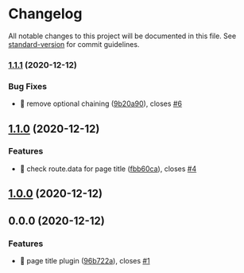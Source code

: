 # Changelog

All notable changes to this project will be documented in this file. See [standard-version](https://github.com/conventional-changelog/standard-version) for commit guidelines.

### [1.1.1](https://github.com/pjlamb12/scully-plugin-page-title/compare/v1.1.0...v1.1.1) (2020-12-12)


### Bug Fixes

* 🐛 remove optional chaining ([9b20a90](https://github.com/pjlamb12/scully-plugin-page-title/commit/9b20a90dc3f11469937b379783d74bc67b385abb)), closes [#6](https://github.com/pjlamb12/scully-plugin-page-title/issues/6)

## [1.1.0](https://github.com/pjlamb12/scully-plugin-page-title/compare/v1.0.0...v1.1.0) (2020-12-12)


### Features

* 🎸 check route.data for page title ([fbb60ca](https://github.com/pjlamb12/scully-plugin-page-title/commit/fbb60caa01a41bc625268c0cbec3636e676c26eb)), closes [#4](https://github.com/pjlamb12/scully-plugin-page-title/issues/4)

## [1.0.0](https://github.com/pjlamb12/scully-plugin-page-title/compare/v0.0.0...v1.0.0) (2020-12-12)

## 0.0.0 (2020-12-12)


### Features

* 🎸 page title plugin ([96b722a](https://github.com/pjlamb12/scully-plugin-page-title/commit/96b722a38819ea0707faf8105c35b4e305c5a275)), closes [#1](https://github.com/pjlamb12/scully-plugin-page-title/issues/1)
